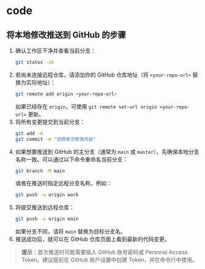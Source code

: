 # code

## 将本地修改推送到 GitHub 的步骤
1. 确认工作区干净并查看当前分支：
   ```bash
   git status -sb
   ```
2. 若尚未连接远程仓库，请添加你的 GitHub 仓库地址（将 `<your-repo-url>` 替换为实际地址）：
   ```bash
   git remote add origin <your-repo-url>
   ```
   如果已经存在 `origin`，可使用 `git remote set-url origin <your-repo-url>` 更新。
3. 将所有变更提交到当前分支：
   ```bash
   git add -A
   git commit -m "说明本次修改内容"
   ```
4. 如果想要推送到 GitHub 的主分支（通常为 `main` 或 `master`），先确保本地分支名称一致。可以通过以下命令重命名当前分支：
   ```bash
   git branch -M main
   ```
   或者在推送时指定远程分支名称，例如：
   ```bash
   git push -u origin work
   ```
5. 将提交推送到远程仓库：
   ```bash
   git push -u origin main
   ```
   如果分支不同，请将 `main` 替换为目标分支名。
6. 推送成功后，就可以在 GitHub 仓库页面上看到最新的代码变更。

> **提示**：首次推送时可能需要输入 GitHub 账号密码或 Personal Access Token。建议提前在 GitHub 账户设置中创建 Token，并在命令行中使用。
